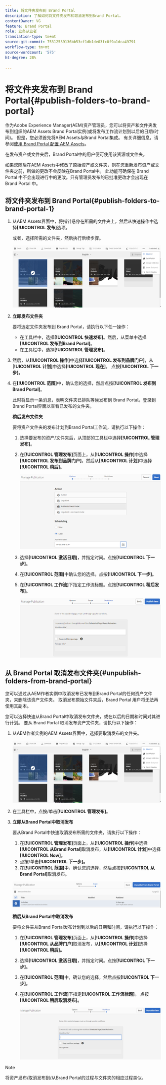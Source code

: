 ```yaml
---
title: 将文件夹发布到 Brand Portal
description: 了解如何将文件夹发布和取消发布到Brand Portal。
contentOwner: VG
feature: Brand Portal
role: 业务从业者
translation-type: tm+mt
source-git-commit: 75312539136bb53cf1db1de03fc0f9a1dca49791
workflow-type: tm+mt
source-wordcount: '575'
ht-degree: 28%

---
```



# 将文件夹发布到 Brand Portal{#publish-folders-to-brand-portal}

作为Adobe Experience Manager(AEM)资产管理员，您可以将资产和文件夹发布到组织的AEM Assets Brand Portal实例(或将发布工作流计划到以后的日期/时间)。 但是，您必须首先将AEM Assets与Brand Portal集成。 有关详细信息，请参阅[使用 Brand Portal 配置 AEM Assets](configure-aem-assets-with-brand-portal.md)。

在发布资产或文件夹后，Brand Portal中的用户便可使用该资源或文件夹。

如果您随后在AEM Assets中修改了原始资产或文件夹，则在您重新发布资产或文件夹之前，所做的更改不会反映在Brand Portal中。 此功能可确保在 Brand Portal 中不会出现进行中的更改。只有管理员发布的已批准更改才会出现在 Brand Portal 中。

## 将文件夹发布到 Brand Portal{#publish-folders-to-brand-portal-1}

1. 从AEM Assets界面中，将指针悬停在所需的文件夹上，然后从快速操作中选择&#x200B;**[!UICONTROL 发布]**&#x200B;选项。

   或者，选择所需的文件夹，然后执行后续步骤。

   ![publish2bp](assets/publish2bp.png)

2. **立即发布文件夹**

   要将选定文件夹发布到 Brand Portal，请执行以下任一操作：

   * 在工具栏中，选择&#x200B;**[!UICONTROL 快速发布]**。然后，从菜单中选择&#x200B;**[!UICONTROL 发布到Brand Portal]**。
   * 在工具栏中，选择&#x200B;**[!UICONTROL 管理发布]**。

3. 然后，从&#x200B;**[!UICONTROL 操作]**&#x200B;中选择&#x200B;**[!UICONTROL 发布到品牌门户]**，从&#x200B;**[!UICONTROL 计划]**&#x200B;中选择&#x200B;**[!UICONTROL 现在]**。 点按&#x200B;**[!UICONTROL 下一步]。**
4. 在&#x200B;**[!UICONTROL 范围]**&#x200B;中，确认您的选择，然后点按&#x200B;**[!UICONTROL 发布到Brand Portal]**。

   此时将显示一条消息，表明文件夹已排队等候发布到 Brand Portal。登录到Brand Portal界面以查看已发布的文件夹。

   **稍后发布文件夹**

   要将资产文件夹的发布计划到Brand Portal工作流，请执行以下操作：

   1. 选择要发布的资产/文件夹后，从顶部的工具栏中选择&#x200B;**[!UICONTROL 管理发布]**。
   2. 在&#x200B;**[!UICONTROL 管理发布]**&#x200B;页面上，从&#x200B;**[!UICONTROL 操作]**&#x200B;中选择&#x200B;**[!UICONTROL 发布到品牌门户]**，然后从&#x200B;**[!UICONTROL 计划]**&#x200B;中选择&#x200B;**[!UICONTROL 稍后]**。

      ![publishlaterbp](assets/publishlaterbp.png)

   3. 选择&#x200B;**[!UICONTROL 激活日期]**，并指定时间。点按&#x200B;**[!UICONTROL 下一步]**。
   4. 在&#x200B;**[!UICONTROL 范围]**&#x200B;中确认您的选择。点按&#x200B;**[!UICONTROL 下一步]**。
   5. 在&#x200B;**[!UICONTROL 工作流]**&#x200B;下指定工作流标题。点按&#x200B;**[!UICONTROL 稍后发布]**。

      ![manageschedulepub](assets/manageschedulepub.png)

## 从 Brand Portal 取消发布文件夹{#unpublish-folders-from-brand-portal}

您可以通过从AEM作者实例中取消发布已发布到Brand Portal的任何资产文件夹，来删除该资产文件夹。 取消发布原始文件夹后，Brand Portal 用户将无法再使用其副本。

您可以选择快速从Brand Portal中取消发布文件夹，或在以后的日期和时间对其进行计划。 要从 Brand Portal 取消发布资产文件夹，请执行以下操作：

1. 从AEM作者实例的AEM Assets界面中，选择要取消发布的文件夹。

   ![publish2bp-1](assets/publish2bp-1.png)

2. 在工具栏中，点按/单击&#x200B;**[!UICONTROL 管理发布]**。

3. **立即从Brand Portal中取消发布**

   要从Brand Portal中快速取消发布所需的文件夹，请执行以下操作：

   1. 在&#x200B;**[!UICONTROL 管理发布]**&#x200B;页面上，从&#x200B;**[!UICONTROL 操作]**&#x200B;中选择&#x200B;**[!UICONTROL 从Brand Portal]**&#x200B;取消发布，从&#x200B;**[!UICONTROL 计划]**&#x200B;中选择&#x200B;**[!UICONTROL Now]**。
   2. 点按/单击&#x200B;**[!UICONTROL 下一步]。**
   3. 在&#x200B;**[!UICONTROL 范围]**&#x200B;中，确认您的选择，然后点按&#x200B;**[!UICONTROL 从Brand Portal]**&#x200B;取消发布。

   ![confirm-unpublish](assets/confirm-unpublish.png)

   **稍后从Brand Portal中取消发布**

   要将文件夹从Brand Portal发布计划到以后的日期和时间，请执行以下操作：

   1. 在&#x200B;**[!UICONTROL 管理发布]**&#x200B;页面上，从&#x200B;**[!UICONTROL 操作]**&#x200B;中选择&#x200B;**[!UICONTROL 从品牌门户]**&#x200B;取消发布，从&#x200B;**[!UICONTROL 计划]**&#x200B;选择&#x200B;**[!UICONTROL 稍后]。**
   2. 选择&#x200B;**[!UICONTROL 激活日期]**，并指定时间。点按&#x200B;**[!UICONTROL 下一步]**。
   3. 在&#x200B;**[!UICONTROL 范围]**&#x200B;中，确认您的选择，然后点按&#x200B;**[!UICONTROL 下一步]**。
   4. 在&#x200B;**[!UICONTROL 工作流]**&#x200B;下指定&#x200B;**[!UICONTROL 工作流标题]**。 点按&#x200B;**[!UICONTROL 稍后取消发布]。**

      ![unpublishworkflows](assets/unpublishworkflows.png)


>[!NOTE]
>
>将资产发布/取消发布到/从Brand Portal的过程与文件夹的相应过程类似。
